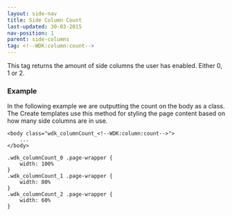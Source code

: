 ```yaml
---
layout: side-nav
title: Side Column Count
last-updated: 30-03-2015
nav-position: 1
parent: side-columns
tag: <!--WDK:column:count-->
---
```


This tag returns the amount of side columns the user has enabled. Either 0, 1 or 2.


### Example

In the following example we are outputting the count on the body as a class. The Create templates use this method for styling the page content based on how many side columns are in use.

~~~
<body class="wdk_columnCount_<!--WDK:column:count-->">
	...
</body>
~~~

~~~
.wdk_columnCount_0 .page-wrapper {
	width: 100%
}
.wdk_columnCount_1 .page-wrapper {
	width: 80%
}
.wdk_columnCount_2 .page-wrapper {
	width: 60%
}
~~~